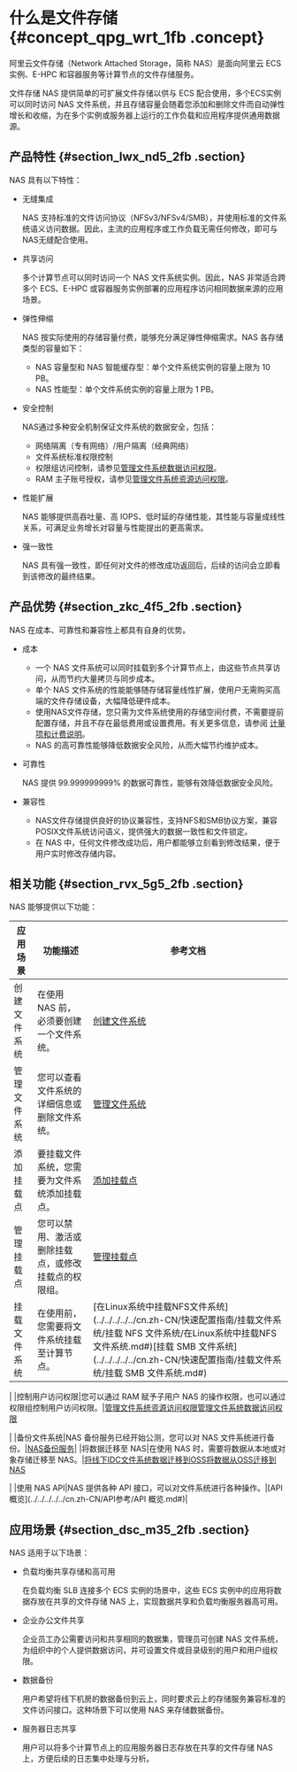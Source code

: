 # 什么是文件存储 {#concept_qpg_wrt_1fb .concept}

阿里云文件存储（Network Attached Storage，简称 NAS）是面向阿里云 ECS 实例、E-HPC 和容器服务等计算节点的文件存储服务。

文件存储 NAS 提供简单的可扩展文件存储以供与 ECS 配合使用，多个ECS实例可以同时访问 NAS 文件系统，并且存储容量会随着您添加和删除文件而自动弹性增长和收缩，为在多个实例或服务器上运行的工作负载和应用程序提供通用数据源。

## 产品特性 {#section_lwx_nd5_2fb .section}

NAS 具有以下特性：

-   无缝集成

    NAS 支持标准的文件访问协议（NFSv3/NFSv4/SMB），并使用标准的文件系统语义访问数据。因此，主流的应用程序或工作负载无需任何修改，即可与NAS无缝配合使用。

-   共享访问

    多个计算节点可以同时访问一个 NAS 文件系统实例。因此，NAS 非常适合跨多个 ECS、E-HPC 或容器服务实例部署的应用程序访问相同数据来源的应用场景。

-   弹性伸缩

    NAS 按实际使用的存储容量付费，能够充分满足弹性伸缩需求。NAS 各存储类型的容量如下：

    -   NAS 容量型和 NAS 智能缓存型：单个文件系统实例的容量上限为 10 PB。
    -   NAS 性能型：单个文件系统实例的容量上限为 1 PB。
-   安全控制

    NAS通过多种安全机制保证文件系统的数据安全，包括：

    -   网络隔离（专有网络）/用户隔离（经典网络）
    -   文件系统标准权限控制
    -   权限组访问控制，请参见[管理文件系统数据访问权限](../../../../../cn.zh-CN/使用指南/管理文件系统数据访问权限.md#)。
    -   RAM 主子账号授权，请参见[管理文件系统资源访问权限](../../../../../cn.zh-CN/使用指南/管理文件系统资源访问权限.md#)。
-   性能扩展

    NAS 能够提供高吞吐量、高 IOPS、低时延的存储性能，其性能与容量成线性关系，可满足业务增长对容量与性能提出的更高需求。

-   强一致性

    NAS 具有强一致性，即任何对文件的修改成功返回后，后续的访问会立即看到该修改的最终结果。


## 产品优势 {#section_zkc_4f5_2fb .section}

NAS 在成本、可靠性和兼容性上都具有自身的优势。

-   成本
    -   一个 NAS 文件系统可以同时挂载到多个计算节点上，由这些节点共享访问，从而节约大量拷贝与同步成本。
    -   单个 NAS 文件系统的性能能够随存储容量线性扩展，使用户无需购买高端的文件存储设备，大幅降低硬件成本。
    -   使用NAS文件存储，您只需为文件系统使用的存储空间付费，不需要提前配置存储，并且不存在最低费用或设置费用。有关更多信息，请参阅 [计量项和计费说明](../../../../../cn.zh-CN/计费方式/计量项和计费说明.md#)。
    -   NAS 的高可靠性能够降低数据安全风险，从而大幅节约维护成本。
-   可靠性

    NAS 提供 99.999999999% 的数据可靠性，能够有效降低数据安全风险。

-   兼容性
    -   NAS文件存储提供良好的协议兼容性，支持NFS和SMB协议方案，兼容POSIX文件系统访问语义，提供强大的数据一致性和文件锁定。
    -   在 NAS 中，任何文件修改成功后，用户都能够立刻看到修改结果，便于用户实时修改存储内容。

## 相关功能 {#section_rvx_5g5_2fb .section}

NAS 能够提供以下功能：

|应用场景|功能描述|参考文档|
|----|----|----|
|创建文件系统|在使用 NAS 前，必须要创建一个文件系统。|[创建文件系统](../../../../../cn.zh-CN/快速配置指南/创建文件系统.md#)|
|管理文件系统|您可以查看文件系统的详细信息或删除文件系统。|[管理文件系统](../../../../../cn.zh-CN/使用指南/管理文件系统.md#)|
|添加挂载点|要挂载文件系统，您需要为文件系统添加挂载点。|[添加挂载点](../../../../../cn.zh-CN/快速配置指南/添加挂载点.md#)|
|管理挂载点|您可以禁用、激活或删除挂载点，或修改挂载点的权限组。|[管理挂载点](../../../../../cn.zh-CN/使用指南/管理挂载点.md#)|
|挂载文件系统|在使用前，您需要将文件系统挂载至计算节点。|[在Linux系统中挂载NFS文件系统](../../../../../cn.zh-CN/快速配置指南/挂载文件系统/挂载 NFS 文件系统/在Linux系统中挂载NFS文件系统.md#)[挂载 SMB 文件系统](../../../../../cn.zh-CN/快速配置指南/挂载文件系统/挂载 SMB 文件系统.md#)

|
|控制用户访问权限|您可以通过 RAM 赋予子用户 NAS 的操作权限，也可以通过权限组控制用户访问权限。|[管理文件系统资源访问权限](../../../../../cn.zh-CN/使用指南/管理文件系统资源访问权限.md#)[管理文件系统数据访问权限](../../../../../cn.zh-CN/使用指南/管理文件系统数据访问权限.md#)

|
|备份文件系统|NAS 备份服务已经开始公测，您可以对 NAS 文件系统进行备份。|[NAS备份服务](../../../../../cn.zh-CN/使用指南/NAS备份服务.md#)|
|将数据迁移至 NAS|在使用 NAS 时，需要将数据从本地或对象存储迁移至 NAS。|[将线下IDC文件系统数据迁移到OSS](../../../../../cn.zh-CN/使用指南/数据迁移/通过公网从线下IDC将数据迁移至阿里云NAS/将线下IDC文件系统数据迁移到OSS.md#)[将数据从OSS迁移到NAS](../../../../../cn.zh-CN/使用指南/数据迁移/通过公网从线下IDC将数据迁移至阿里云NAS/将数据从OSS迁移到NAS.md#)

|
|使用 NAS API|NAS 提供各种 API 接口，可以对文件系统进行各种操作。|[API 概览](../../../../../cn.zh-CN/API参考/API 概览.md#)|

## 应用场景 {#section_dsc_m35_2fb .section}

NAS 适用于以下场景：

-   负载均衡共享存储和高可用

    在负载均衡 SLB 连接多个 ECS 实例的场景中，这些 ECS 实例中的应用将数据存放在共享的文件存储 NAS 上，实现数据共享和负载均衡服务器高可用。

-   企业办公文件共享

    企业员工办公需要访问和共享相同的数据集，管理员可创建 NAS 文件系统，为组织中的个人提供数据访问，并可设置文件或目录级别的用户和用户组权限。

-   数据备份

    用户希望将线下机房的数据备份到云上，同时要求云上的存储服务兼容标准的文件访问接口。这种场景下可以使用 NAS 来存储数据备份。

-   服务器日志共享

    用户可以将多个计算节点上的应用服务器日志存放在共享的文件存储 NAS 上，方便后续的日志集中处理与分析。


